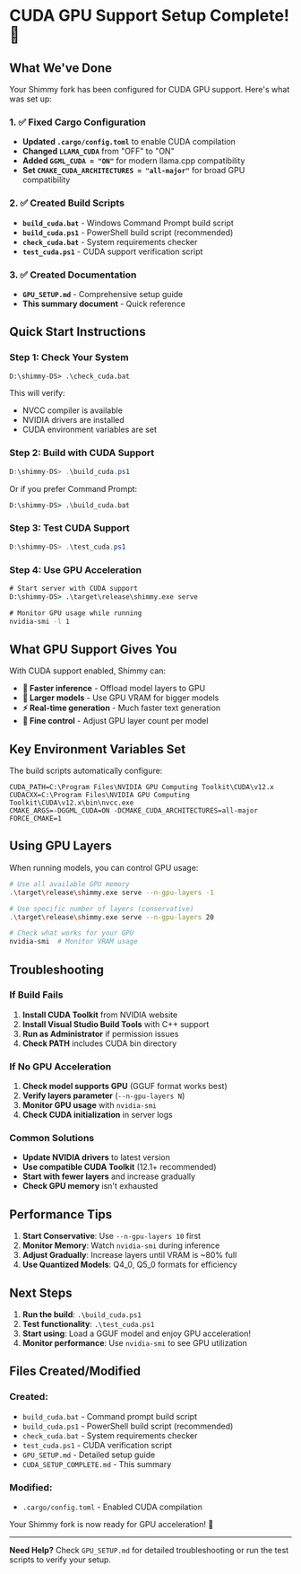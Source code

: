 # CUDA GPU Support Setup Complete! 🚀

## What We've Done

Your Shimmy fork has been configured for CUDA GPU support. Here's what was set up:

### 1. ✅ Fixed Cargo Configuration
- **Updated `.cargo/config.toml`** to enable CUDA compilation
- **Changed `LLAMA_CUDA`** from "OFF" to "ON"
- **Added `GGML_CUDA = "ON"`** for modern llama.cpp compatibility
- **Set `CMAKE_CUDA_ARCHITECTURES = "all-major"`** for broad GPU compatibility

### 2. ✅ Created Build Scripts
- **`build_cuda.bat`** - Windows Command Prompt build script
- **`build_cuda.ps1`** - PowerShell build script (recommended)
- **`check_cuda.bat`** - System requirements checker
- **`test_cuda.ps1`** - CUDA support verification script

### 3. ✅ Created Documentation
- **`GPU_SETUP.md`** - Comprehensive setup guide
- **This summary document** - Quick reference

## Quick Start Instructions

### Step 1: Check Your System
```cmd
D:\shimmy-DS> .\check_cuda.bat
```
This will verify:
- NVCC compiler is available
- NVIDIA drivers are installed  
- CUDA environment variables are set

### Step 2: Build with CUDA Support
```powershell
D:\shimmy-DS> .\build_cuda.ps1
```
Or if you prefer Command Prompt:
```cmd
D:\shimmy-DS> .\build_cuda.bat
```

### Step 3: Test CUDA Support
```powershell
D:\shimmy-DS> .\test_cuda.ps1
```

### Step 4: Use GPU Acceleration
```cmd
# Start server with CUDA support
D:\shimmy-DS> .\target\release\shimmy.exe serve

# Monitor GPU usage while running
nvidia-smi -l 1
```

## What GPU Support Gives You

With CUDA support enabled, Shimmy can:
- **🚀 Faster inference** - Offload model layers to GPU
- **💾 Larger models** - Use GPU VRAM for bigger models
- **⚡ Real-time generation** - Much faster text generation
- **🔧 Fine control** - Adjust GPU layer count per model

## Key Environment Variables Set

The build scripts automatically configure:
```
CUDA_PATH=C:\Program Files\NVIDIA GPU Computing Toolkit\CUDA\v12.x
CUDACXX=C:\Program Files\NVIDIA GPU Computing Toolkit\CUDA\v12.x\bin\nvcc.exe
CMAKE_ARGS=-DGGML_CUDA=ON -DCMAKE_CUDA_ARCHITECTURES=all-major
FORCE_CMAKE=1
```

## Using GPU Layers

When running models, you can control GPU usage:
```bash
# Use all available GPU memory
.\target\release\shimmy.exe serve --n-gpu-layers -1

# Use specific number of layers (conservative)
.\target\release\shimmy.exe serve --n-gpu-layers 20

# Check what works for your GPU
nvidia-smi  # Monitor VRAM usage
```

## Troubleshooting

### If Build Fails
1. **Install CUDA Toolkit** from NVIDIA website
2. **Install Visual Studio Build Tools** with C++ support
3. **Run as Administrator** if permission issues
4. **Check PATH** includes CUDA bin directory

### If No GPU Acceleration
1. **Check model supports GPU** (GGUF format works best)
2. **Verify layers parameter** (`--n-gpu-layers N`)
3. **Monitor GPU usage** with `nvidia-smi`
4. **Check CUDA initialization** in server logs

### Common Solutions
- **Update NVIDIA drivers** to latest version
- **Use compatible CUDA Toolkit** (12.1+ recommended)
- **Start with fewer layers** and increase gradually
- **Check GPU memory** isn't exhausted

## Performance Tips

1. **Start Conservative**: Use `--n-gpu-layers 10` first
2. **Monitor Memory**: Watch `nvidia-smi` during inference
3. **Adjust Gradually**: Increase layers until VRAM is ~80% full
4. **Use Quantized Models**: Q4_0, Q5_0 formats for efficiency

## Next Steps

1. **Run the build**: `.\build_cuda.ps1`
2. **Test functionality**: `.\test_cuda.ps1`
3. **Start using**: Load a GGUF model and enjoy GPU acceleration!
4. **Monitor performance**: Use `nvidia-smi` to see GPU utilization

## Files Created/Modified

### Created:
- `build_cuda.bat` - Command prompt build script
- `build_cuda.ps1` - PowerShell build script (recommended)
- `check_cuda.bat` - System requirements checker
- `test_cuda.ps1` - CUDA verification script
- `GPU_SETUP.md` - Detailed setup guide
- `CUDA_SETUP_COMPLETE.md` - This summary

### Modified:
- `.cargo/config.toml` - Enabled CUDA compilation

Your Shimmy fork is now ready for GPU acceleration! 🎉

---

**Need Help?** Check `GPU_SETUP.md` for detailed troubleshooting or run the test scripts to verify your setup.
